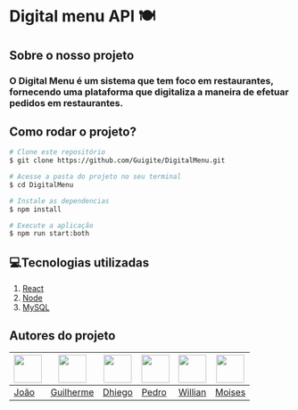 # **Digital menu API 🍽️**
 ## Sobre o nosso projeto
 ### O Digital Menu é um sistema que tem foco em restaurantes, fornecendo uma plataforma que digitaliza a maneira de efetuar pedidos em restaurantes.

## Como rodar o projeto?

``` bash
# Clone este repositório
$ git clone https://github.com/Guigite/DigitalMenu.git

# Acesse a pasta do projeto no seu terminal
$ cd DigitalMenu

# Instale as dependencias 
$ npm install

# Execute a aplicação
$ npm run start:both
```

## 💻Tecnologias utilizadas
1. [React](https://react.dev)
2. [Node](https://nodejs.org/en)
3. [MySQL](https://www.mysql.com)

## Autores do projeto

[<img src="https://github.com/JoaoVFAndrade.png" width="50" height="50">](https://github.com/JoaoVFAndrade) | [<img src="https://github.com/Guigite.png" width="50" height="50">](https://github.com/Guigite) | [<img src="https://github.com/DhiegoFernandes.png" width="50" height="50">](https://github.com/DhiegoFernandes) | [<img src="https://github.com/PedroHenriqueSantosBrasileiro.png" width="50" height="50">](https://github.com/PedroHenriqueSantosBrasileiro) | [<img src="https://github.com/willtsuchida.png" width="50" height="50">](https://github.com/willtsuchida) | [<img src="https://github.com/Moisa10.png" width="50" height="50">](https://github.com/Moisa10)
---|---|---|---|---|---
[João](https://github.com/JoaoVFAndrade) | [Guilherme](https://github.com/Guigite) | [Dhiego](https://github.com/DhiegoFernandes) | [Pedro](https://github.com/PedroHenriqueSantosBrasileiro) | [Willian](https://github.com/willtsuchida) | [Moises](https://github.com/Moisa10)
